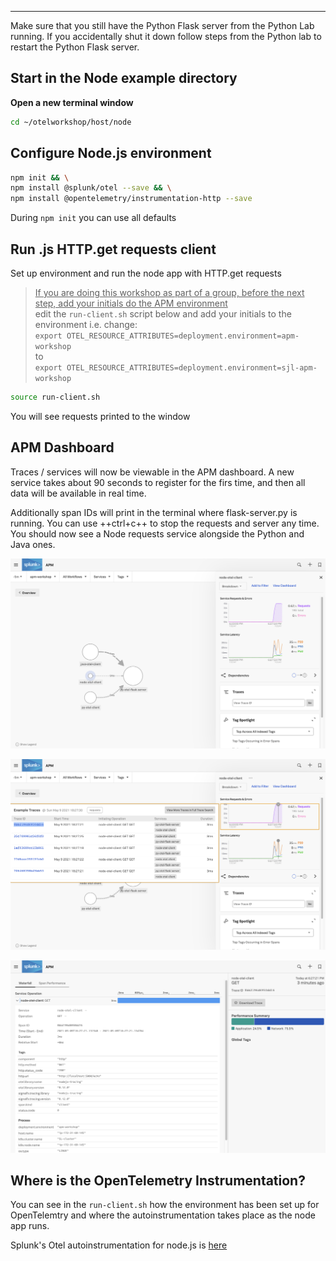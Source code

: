 
---

Make sure that you still have the Python Flask server from the Python Lab running. If you accidentally shut it down follow steps from the Python lab to restart the Python Flask server.

## Start in the Node example directory

**Open a new terminal window** 

```bash
cd ~/otelworkshop/host/node
```

## Configure Node.js environment

```bash
npm init && \
npm install @splunk/otel --save && \
npm install @opentelemetry/instrumentation-http --save
```

During `npm init` you can use all defaults

## Run .js HTTP.get requests client

Set up environment and run the node app with HTTP.get requests
><ins>If you are doing this workshop as part of a group, before the next step, add your initials do the APM environment</ins>  
>edit the `run-client.sh` script below and add your initials to the environment i.e. change:  
>`export OTEL_RESOURCE_ATTRIBUTES=deployment.environment=apm-workshop`  
to    
>`export OTEL_RESOURCE_ATTRIBUTES=deployment.environment=sjl-apm-workshop` 
```bash
source run-client.sh
```

You will see requests printed to the window

## APM Dashboard

Traces / services will now be viewable in the APM dashboard. A new service takes about 90 seconds to register for the firs time, and then all data will be available in real time.

Additionally span IDs will print in the terminal where flask-server.py is running. You can use ++ctrl+c++ to stop the requests and server any time. You should now see a Node requests service alongside the Python and Java ones.  

![Node](../../images/14-node.png)

![Node Traces](../../images/15-nodetraces.png)

![Node Spans](../../images/16-nodespans.png)

## Where is the OpenTelemetry Instrumentation?

You can see in the `run-client.sh` how the environment has been set up for OpenTelemtry and where the autoinstrumentation takes place as the node app runs.

Splunk's Otel autoinstrumentation for node.js is [here](https://github.com/signalfx/splunk-otel-js)